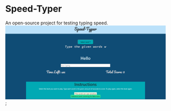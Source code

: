 # Speed-Typer
An open-source project for testing typing speed.
![Image](https://github.com/AyushTechlead/Speed-Typer/blob/master/Screenshot%202020-09-25%20110243.png);
